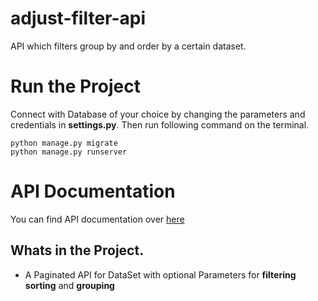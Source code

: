 # adjust-filter-api
API which filters group by and order by a certain dataset.

# Run the Project

Connect with Database of your choice by changing the parameters and credentials in **settings.py**. Then run following command on the terminal.

```
python manage.py migrate
python manage.py runserver
```

# API Documentation

You can find API documentation over [here](https://documenter.getpostman.com/view/593410/S11NMwWQ)

## Whats in the Project.

* A Paginated API for DataSet with optional Parameters for **filtering** **sorting** and **grouping**  
